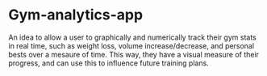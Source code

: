 # Gym-analytics-app

An idea to allow a user to graphically and numerically track their gym stats in real time, such as weight loss, volume increase/decrease, and personal bests over a mesaure of time. This way, they have a visual measure of their progress, and can use this to influence future training plans.
